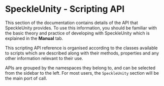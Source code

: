 # SpeckleUnity - Scripting API
This section of the documentation contains details of the API that SpeckleUnity provides. To use this information, you should be familiar with the basic theory and practice of developing with SpeckleUnity which is explained in the **Manual** tab.

This scripting API reference is organised according to the classes available to scripts which are described along with their methods, properties and any other information relevant to their use.

APIs are grouped by the namespaces they belong to, and can be selected from the sidebar to the left. For most users, the `SpeckleUnity` section will be the main port of call.
